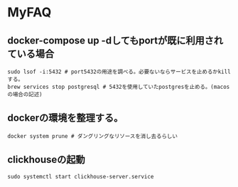 # MyFAQ

## docker-compose up -dしてもportが既に利用されている場合
```
sudo lsof -i:5432 # port5432の用途を調べる。必要ないならサービスを止めるかkillする。
brew services stop postgresql # 5432を使用していたpostgresを止める。(macosの場合の記述)
```

## dockerの環境を整理する。
```
docker system prune # ダングリングなリソースを消し去るらしい
```

## clickhouseの起動
```
sudo systemctl start clickhouse-server.service
```
